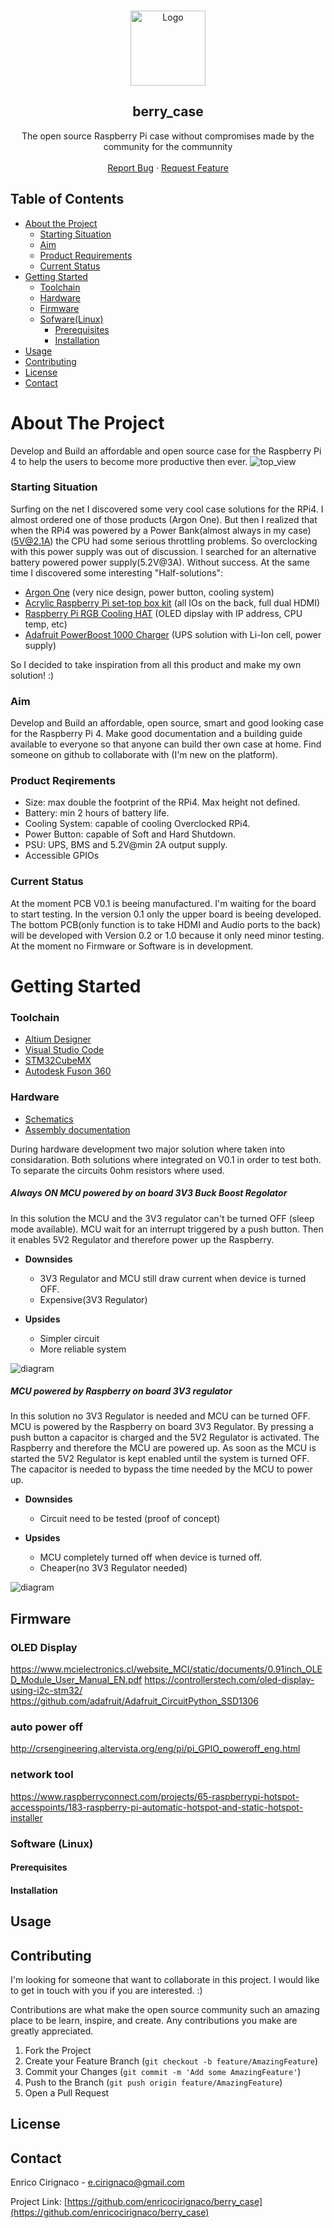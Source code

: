 
<!--
*** Thanks for checking out this README Template. If you have a suggestion that would
*** make this better, please fork the berry_case and create a pull request or simply open
*** an issue with the tag "enhancement".
*** Thanks again! Now go create something AMAZING! :D
***
***
***
*** To avoid retyping too much info. Do a search and replace for the following:
*** enricocirignaco(github_username), berry_case(repo), e.cirignaco@gmail.com(email)
-->


<!-- PROJECT LOGO -->
<br />
<p align="center">
    <img src="./ressources/images/logo.png" alt="Logo" width="120">
  </a>

  <h2 align="center">berry_case</h2>

  <p align="center">
    The open source Raspberry Pi case without compromises made by the community for the communnity
    <br />
    <br />
    <a href="https://github.com/enricocirignaco/berry_case/issues">Report Bug</a>
    ·
    <a href="https://github.com/enricocirignaco/berry_case/issues">Request Feature</a>
  </p>
</p>



<!-- TABLE OF CONTENTS -->
## Table of Contents

* [About the Project](#about-the-project)
  * [Starting Situation](#starting-situation)
  * [Aim](#aim)
  * [Product Requirements](#product-requirements)
  * [Current Status](#curent-status)
* [Getting Started](#getting-started)
  * [Toolchain](#Toolchain)
  * [Hardware](#hardware)
  * [Firmware](#firmware)
  * [Sofware(Linux)](#software)
    * [Prerequisites](#prerequisites)
    * [Installation](#installation)
* [Usage](#usage)
* [Contributing](#contributing)
* [License](#license)
* [Contact](#contact)


<!-- ABOUT THE PROJECT -->
# About The Project
Develop and Build an affordable and open source case for the Raspberry Pi 4 to help the users to become more productive then ever.
<img src="./ressources/images/top.png" alt="top_view">

### Starting Situation

Surfing on the net I discovered some very cool case solutions for the RPi4. I almost ordered one of those products (Argon One). But then I realized that when the RPi4 was powered by a Power Bank(almost always in my case)(5V@2.1A) the CPU had some serious throttling problems. So overclocking with this power supply was out of discussion. I searched for an alternative battery powered power supply(5.2V@3A). Without success.
At the same time I discovered some interesting "Half-solutions":
* [Argon One](https://www.argon40.com/argon-one-raspberry-pi-4-case.html) (very nice design, power button, cooling system)
* [Acrylic Raspberry Pi set-top box kit](https://wiki.52pi.com/index.php/Acrylic_Raspberry_Pi_set-top_box_kit_SKU:_ZP-0098) (all IOs on the back, full dual HDMI)
* [Raspberry Pi RGB Cooling HAT](https://www.yahboom.net/study/RGB_Cooling_HAT) (OLED dipslay with IP address, CPU temp, etc)
* [Adafruit PowerBoost 1000 Charger](https://www.adafruit.com/product/2465) (UPS solution with Li-Ion cell, power supply)

So I decided to take inspiration from all this product and make my own solution! :)

### Aim
Develop and Build an affordable, open source, smart and good looking case for the Raspberry Pi 4.
Make good documentation and a building guide available to everyone so that anyone can build ther own case at home.
Find someone on github to collaborate with (I'm new on the platform).

### Product Reqirements
* Size: max double the footprint of the RPi4. Max height not defined.
* Battery: min 2 hours of battery life.
* Cooling System: capable of cooling Overclocked RPi4.
* Power Button: capable of Soft and Hard Shutdown.
* PSU: UPS, BMS and 5.2V@min 2A output supply.
* Accessible GPIOs

### Current Status
At the moment PCB V0.1 is beeing manufactured. I'm waiting for the board to start testing. In the version 0.1 only the upper board is beeing developed. The bottom PCB(only function is to take HDMI and Audio ports to the back) will be developed with Version 0.2 or 1.0 because it only need minor testing.
At the moment no Firmware or Software is in development.

# Getting Started
### Toolchain

* [Altium Designer](https://altium.com)
* [Visual Studio Code](https://code.visualstudio.com/)
* [STM32CubeMX](https://www.st.com/en/development-tools/stm32cubemx.html)
* [Autodesk Fuson 360](https://www.autodesk.com/products/fusion-360/overview)

### Hardware
* [Schematics](docs/pcb_schematics.PDF)
* [Assembly documentation](docs/pcb_assembly.PDF)

During hardware development two major solution where taken into considaration.
Both solutions where integrated on V0.1 in order to test both. To separate the circuits 0ohm resistors where used.
##### Always ON MCU powered by on board 3V3 Buck Boost Regolator
In this solution the MCU and the 3V3 regulator can't be turned OFF (sleep mode available). MCU wait for an interrupt triggered by a push button. Then it enables 5V2 Regulator and therefore power up the Raspberry. 
* **Downsides**
  * 3V3 Regulator and MCU still draw current when device is turned OFF.
  * Expensive(3V3 Regulator)

* **Upsides**
  * Simpler circuit
  * More reliable system

<img src="./ressources/diagrams/diagram_v0.1a.svg" alt="diagram">

##### MCU powered by Raspberry on board 3V3 regulator
In this solution no 3V3 Regulator is needed and MCU can be turned OFF. MCU is powered by the Raspberry on board 3V3 Regulator.
By pressing a push button a capacitor is charged and the 5V2 Regulator is activated. The Raspberry and therefore the MCU are powered up. As soon as the MCU is started the 5V2 Regulator is kept enabled until the system is turned OFF. The capacitor is needed to bypass the time needed by the MCU to power up.
* **Downsides**
  * Circuit need to be tested (proof of concept)

* **Upsides**
  * MCU completely turned off when device is turned off.
  * Cheaper(no 3V3 Regulator needed)

<img src="./ressources/diagrams/diagram_v0.1b.svg" alt="diagram">

## Firmware
### OLED Display
https://www.mcielectronics.cl/website_MCI/static/documents/0.91inch_OLED_Module_User_Manual_EN.pdf
https://controllerstech.com/oled-display-using-i2c-stm32/
https://github.com/adafruit/Adafruit_CircuitPython_SSD1306
### auto power off
http://crsengineering.altervista.org/eng/pi/pi_GPIO_poweroff_eng.html
### network tool
https://www.raspberryconnect.com/projects/65-raspberrypi-hotspot-accesspoints/183-raspberry-pi-automatic-hotspot-and-static-hotspot-installer
### Software (Linux)
#### Prerequisites
#### Installation
## Usage

## Contributing

I'm looking for someone that want to collaborate in this project. I would like to get in touch with you if you are interested. :)

Contributions are what make the open source community such an amazing place to be learn, inspire, and create. Any contributions you make are greatly appreciated.

1. Fork the Project
2. Create your Feature Branch (`git checkout -b feature/AmazingFeature`)
3. Commit your Changes (`git commit -m 'Add some AmazingFeature'`)
4. Push to the Branch (`git push origin feature/AmazingFeature`)
5. Open a Pull Request

## License

## Contact

Enrico Cirignaco - e.cirignaco@gmail.com

Project Link: [https://github.com/enricocirignaco/berry_case](https://github.com/enricocirignaco/berry_case)
